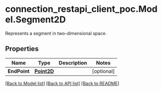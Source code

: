 # connection_restapi_client_poc.Model.Segment2D
Represents a segment in two-dimensional space.

## Properties

Name | Type | Description | Notes
------------ | ------------- | ------------- | -------------
**EndPoint** | [**Point2D**](Point2D.md) |  | [optional] 

[[Back to Model list]](../README.md#documentation-for-models) [[Back to API list]](../README.md#documentation-for-api-endpoints) [[Back to README]](../README.md)

